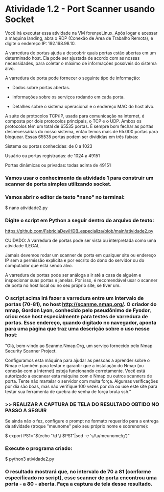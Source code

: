 # Atividade 1.2 - Port Scanner usando Socket
Você irá executar essa atividade na VM forenseLinux. Após logar e acessar a máquina landing, abra o RDP (Conexão de Área de Trabalho Remota), e digite o endereço IP: 192.168.98.10.

A varredura de portas ajuda a descobrir quais portas estão abertas em um determinado host. Ela pode ser ajustada de acordo com as nossas necessidades, para coletar o máximo de informações possíveis do sistema alvo.

A varredura de porta pode fornecer o seguinte tipo de informação:

* Dados sobre portas abertas.

* Informações sobre os serviços rodando em cada porta.

* Detalhes sobre o sistema operacional e o endereço MAC do host alvo.

A suíte de protocolos TCP/IP, usada para comunicação na internet, é composta por dois protocolos principais, o TCP e o UDP. Ambos os protocolos têm um total de 65535 portas. É sempre bom fechar as portas desnecessárias do nosso sistema, então temos mais de 65.000 portas para bloquear. Essas 65535 portas podem ser divididas em três faixas:

Sistema ou portas conhecidas: de 0 a 1023

Usuário ou portas registradas: de 1024 a 49151

Portas dinâmicas ou privadas: todas acima de 49151

### Vamos usar o conhecimento da atividade 1 para construir um scanner de porta simples utilizando socket.

### Vamos abrir o editor de texto "nano" no terminal:

$ nano atividade2.py

### Digite o script em Python a seguir dentro do arquivo de texto:

https://github.com/FabriciaDev/HDB_especializa/blob/main/atividade2.py

CUIDADO: A varredura de portas pode ser vista ou interpretada como uma atividade ILEGAL.

Jamais devemos rodar um scanner de porta em qualquer site ou endereço IP sem a permissão explícita e por escrito do dono do servidor ou do computador que está sendo alvo.

A varredura de portas pode ser análoga a ir até a casa de alguém e inspecionar suas portas e janelas. Por isso, é recomendável usar o scanner de porta no host local ou no seu próprio site, se tiver um.

### O script acima irá fazer a varredura entre um intervalo de portas (70-81), no host http://scanme.nmap.org/. O criador do nmap, Gordon Lyon, conhecido pelo pseudônimo de Fyodor, criou esse host especialmente para testes de varredura de portas. Esse endereço, quando digitado no navegador, aponta para uma página que traz uma descrição sobre o uso nesse host:

"Olá, bem-vindo ao Scanme.Nmap.Org, um serviço fornecido pelo Nmap Security Scanner Project.

Configuramos esta máquina para ajudar as pessoas a aprender sobre o Nmap e também para testar e garantir que a instalação do Nmap (ou conexão com a Internet) esteja funcionando corretamente. Você está autorizado a escanear esta máquina com o Nmap ou outros scanners de porta. Tente não martelar o servidor com muita força. Algumas verificações por dia são boas, mas não verifique 100 vezes por dia ou use este site para testar sua ferramenta de quebra de senha de força bruta ssh."

### >> REALIZAR A CAPTURA DE TELA DO RESULTADO OBTIDO NO PASSO A SEGUIR

Se ainda não o fez, configure o prompt no formato requerido para a entrega da atividade (troque "meunome" pelo seu próprio nome e sobrenome):


$ export PS1="$(echo "\d \t $PS1"|sed -e 's/\\u/meunome/g')"

### Execute o programa criado:

$ python3 atividade2.py

### O resultado mostrará que, no intervalo de 70 a 81 (conforme especificado no script), esse scanner de porta encontrou uma porta - a 80 - aberta. Faça a captura de tela desse resultado.


